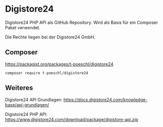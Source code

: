 # Digistore24

Digistore24 PHP API als GitHub Repository. Wird als Basis für ein Composer Paket verwendet.

Die Rechte liegen bei der Digistore24 GmbH.

## Composer

https://packagist.org/packages/t-poeschl/digistore24

```
composer require t-poeschl/digistore24
```

## Weiteres

Digistore24 API Grundlagen: https://docs.digistore24.com/knowledge-base/api-grundlagen/

Digistore24 PHP API: https://www.digistore24.com/download/package/digistore-api.zip

